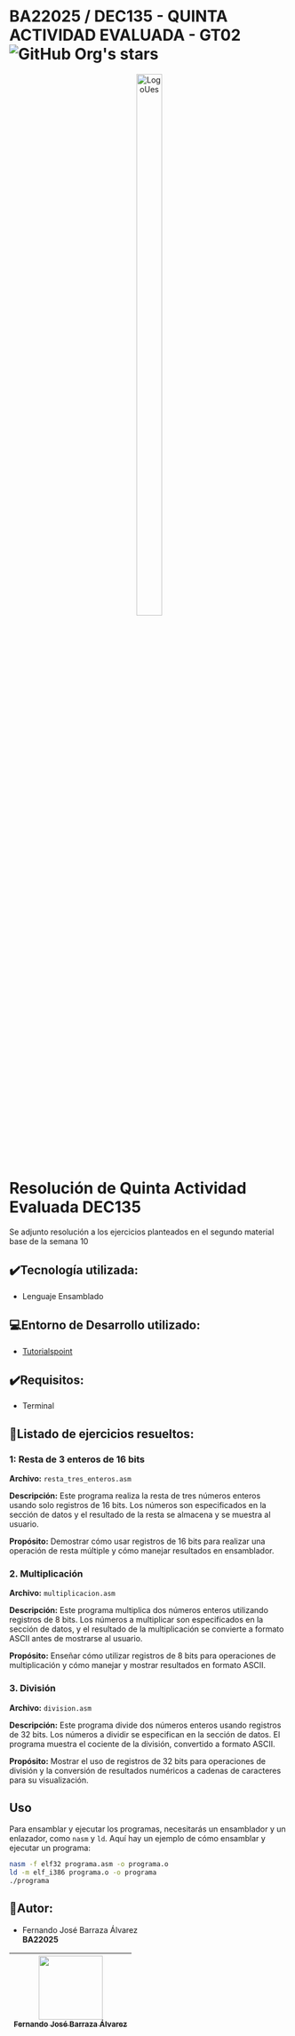 # BA22025 / DEC135 - QUINTA ACTIVIDAD EVALUADA - GT02 ![GitHub Org's stars](https://img.shields.io/github/stars/MinunGR?style=social)
<p align="center">
  <img src="https://upload.wikimedia.org/wikipedia/commons/thumb/f/fa/Escudo_de_la_Universidad_de_El_Salvador.svg/1200px-Escudo_de_la_Universidad_de_El_Salvador.svg.png" alt="LogoUes" width="30%" height="50%">
</p>

# Resolución de Quinta Actividad Evaluada DEC135

Se adjunto resolución a los ejercicios planteados en el segundo material base de la semana 10

## :heavy_check_mark:Tecnología utilizada:
- Lenguaje Ensamblado

## :computer:Entorno de Desarrollo utilizado:
- <a href="https://www.tutorialspoint.com/compile_assembly_online.php">Tutorialspoint</a>

## :heavy_check_mark:Requisitos:
- Terminal

## :speech_balloon:Listado de ejercicios resueltos:

### 1: Resta de 3 enteros de 16 bits

**Archivo:** `resta_tres_enteros.asm`

**Descripción:** Este programa realiza la resta de tres números enteros usando solo registros de 16 bits. Los números son especificados en la sección de datos y el resultado de la resta se almacena y se muestra al usuario.

**Propósito:** Demostrar cómo usar registros de 16 bits para realizar una operación de resta múltiple y cómo manejar resultados en ensamblador.

### 2. Multiplicación

**Archivo:** `multiplicacion.asm`

**Descripción:** Este programa multiplica dos números enteros utilizando registros de 8 bits. Los números a multiplicar son especificados en la sección de datos, y el resultado de la multiplicación se convierte a formato ASCII antes de mostrarse al usuario.

**Propósito:** Enseñar cómo utilizar registros de 8 bits para operaciones de multiplicación y cómo manejar y mostrar resultados en formato ASCII.

### 3. División

**Archivo:** `division.asm`

**Descripción:** Este programa divide dos números enteros usando registros de 32 bits. Los números a dividir se especifican en la sección de datos. El programa muestra el cociente de la división, convertido a formato ASCII.

**Propósito:** Mostrar el uso de registros de 32 bits para operaciones de división y la conversión de resultados numéricos a cadenas de caracteres para su visualización.

## Uso

Para ensamblar y ejecutar los programas, necesitarás un ensamblador y un enlazador, como `nasm` y `ld`. Aquí hay un ejemplo de cómo ensamblar y ejecutar un programa:

```sh
nasm -f elf32 programa.asm -o programa.o
ld -m elf_i386 programa.o -o programa
./programa
```

## :busts_in_silhouette:Autor:
- Fernando José Barraza Álvarez  
  **BA22025**

  
| [<img src="https://avatars.githubusercontent.com/u/61745150?v=4" width=115><br><sub>Fernando José Barraza Álvarez</sub>](https://github.com/MinunGR) | 
| :---: | 
